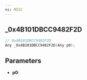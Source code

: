 ```yaml
---
ns: MISC
---
```

## _0x4B101DBCC9482F2D

```c
// 0x4B101DBCC9482F2D
Any _0x4B101DBCC9482F2D(Any p0);
```

## Parameters
* **p0**:
